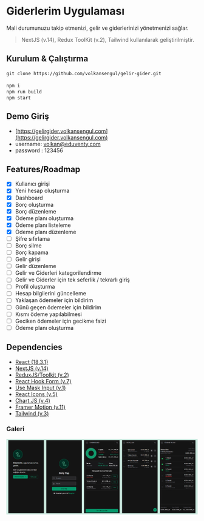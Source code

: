 # Giderlerim Uygulaması
Mali durumunuzu takip etmenizi, gelir ve giderlerinizi yönetmenizi sağlar. 
> NextJS (v.14), Redux ToolKit (v.2), Tailwind kullanılarak geliştirilmiştir.

## Kurulum & Çalıştırma

```
git clone https://github.com/volkansengul/gelir-gider.git

npm i
npm run build
npm start
```

## Demo Giriş

- [https://gelirgider.volkansengul.com](https://gelirgider.volkansengul.com)
- username: volkan@eduventy.com
- password : 123456

## Features/Roadmap

-   [x] Kullanıcı girişi
-   [x] Yeni hesap oluşturma
-   [x] Dashboard
-   [x] Borç oluşturma
-   [x] Borç düzenleme
-   [x] Ödeme planı oluşturma
-   [x] Ödeme planı listeleme
-   [x] Ödeme planı düzenleme
-   [ ] Şifre sıfırlama
-   [ ] Borç silme
-   [ ] Borç kapama
-   [ ] Gelir girişi
-   [ ] Gelir düzenleme
-   [ ] Gelir ve Giderleri kategorilendirme
-   [ ] Gelir ve Giderler için tek seferlik / tekrarlı giriş
-   [ ] Profil oluşturma
-   [ ] Hesap bilgilerini güncelleme
-   [ ] Yaklaşan ödemeler için bildirim
-   [ ] Günü geçen ödemeler için bildirim
-   [ ] Kısmı ödeme yapılabilmesi
-   [ ] Geciken ödemeler için gecikme faizi
-   [ ] Ödeme planı oluşturma

## Dependencies

-   [React (18.3.1)](https://www.npmjs.com/package/react)
-   [NextJS (v.14)](https://www.npmjs.com/package/next)
-   [ReduxJS/Toolkit (v.2)](https://www.npmjs.com/package/@reduxjs/toolkit)
-   [React Hook Form (v.7)](https://www.npmjs.com/package/react-hook-form)
-   [Use Mask Input (v.1)](https://www.npmjs.com/package/use-mask-input)
-   [React Icons (v.5)](https://www.npmjs.com/package/react-icons)
-   [Chart.JS (v.4)](https://www.npmjs.com/package/chart.js)
-   [Framer Motion (v.11)](https://www.npmjs.com/package/framer-motion)
-   [Tailwind (v.3)](https://www.npmjs.com/package/tailwindcss)

### Galeri

![ScreenShots](https://raw.githubusercontent.com/volkansengul/gelir-gider/main/public/assets/screenshots/frame.jpg)
